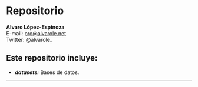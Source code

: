 # Repositorio

**Alvaro López-Espinoza** \
E-mail: pro@alvarole.net \
Twitter: @alvarole_

Este repositorio incluye:
---
- ***datasets:*** Bases de datos.
---


